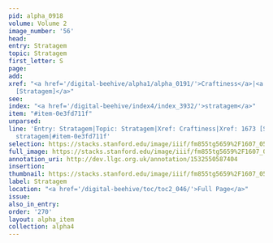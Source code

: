 ```yaml
---
pid: alpha_0918
volume: Volume 2
image_number: '56'
head: 
entry: Stratagem
topic: Stratagem
first_letter: S
page: 
add: 
xref: "<a href='/digital-beehive/alpha1/alpha_0191/'>Craftiness</a>|<a href='/digital-beehive/toc/toc2_329/'>1673
  [Stratagem]</a>"
see: 
index: "<a href='/digital-beehive/index4/index_3932/'>stratagem</a>"
item: "#item-0e3fd711f"
unparsed: 
line: 'Entry: Stratagem|Topic: Stratagem|Xref: Craftiness|Xref: 1673 [Stratagem]|Index:
  stratagem|#item-0e3fd711f'
selection: https://stacks.stanford.edu/image/iiif/fm855tg5659%2F1607_0523/730,174,3038,547/full/0/default.jpg
full_image: https://stacks.stanford.edu/image/iiif/fm855tg5659%2F1607_0523/full/full/0/default.jpg
annotation_uri: http://dev.llgc.org.uk/annotation/1532550587404
insertion: 
thumbnail: https://stacks.stanford.edu/image/iiif/fm855tg5659%2F1607_0523/730,174,600,180/250,/0/default.jpg
label: Stratagem
location: "<a href='/digital-beehive/toc/toc2_046/'>Full Page</a>"
issue: 
also_in_entry: 
order: '270'
layout: alpha_item
collection: alpha4
---
```

